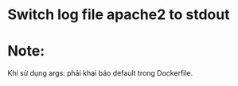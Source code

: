 # Switch log file apache2 to stdout
# Note:
Khi sử dụng args: phải khai báo default trong Dockerfile.